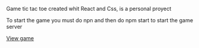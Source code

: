 Game tic tac toe created whit React and Css, is a personal proyect 

To start the game you must do npn and then do npm start to start the game server

[View game](https://ta-te-ti-git-main-julcontrerass-projects.vercel.app/)
